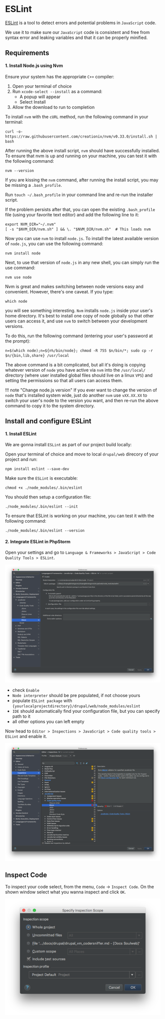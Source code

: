 # ESLint

[ESLint](http://eslint.org/) is a tool to detect errors and potential problems in `JavaScript` code.

We use it to make sure our `JavaScript` code is consistent and free from syntax error and leaking variables and that it can be properly minified.

## Requirements

#### 1. Install Node.js using Nvm

Ensure your system has the appropriate `C++` compiler:

1. Open your terminal of choice
2. Run `xcode-select --install` as a command:
    * A popup will appear
    * Select Install
3. Allow the download to run to completion

To install `nvm` with the `cURL` method, run the following command in your terminal:

    curl -o- https://raw.githubusercontent.com/creationix/nvm/v0.33.0/install.sh | bash

After running the above install script, `nvm` should have successfully installed. To ensure that nvm is up and running on your machine, you can test it with the following command:

    nvm --version

If you are kissing the `nvm` command, after running the install script, you may be missing a `.bash_profile`.

Run `touch ~/.bash_profile` in your command line and re-run the installer script.

If the problem persists after that, you can open the existing `.bash_profile` file (using your favorite text editor) and add the following line to it:

    export NVM_DIR="~/.nvm"
    [ -s "$NVM_DIR/nvm.sh" ] && \. "$NVM_DIR/nvm.sh"  # This loads nvm

Now you can use `nvm` to install `node.js`. To install the latest available version of `node.js`, you can use the following command:

    nvm install node

Next, to use that version of `node.js` in any new shell, you can simply run the use command:

    nvm use node

Nvm is great and makes switching between node versions easy and convenient. However, there's one caveat. If you type:

    which node

you will see something interesting. `Nvm` installs `node.js` inside your user's home directory. It's best to install one copy of node globally so that other users can access it, and use `nvm` to switch between your development versions.

To do this, run the following command (entering your user's password at the prompt):

    n=$(which node);n=${n%/bin/node}; chmod -R 755 $n/bin/*; sudo cp -r $n/{bin,lib,share} /usr/local

The above command is a bit complicated, but all it's doing is copying whatever version of `node` you have active via `nvm` into the `/usr/local/` directory (where user installed global files should live on a linux `VPS`) and setting the permissions so that all users can access them.

!!! note "Change node.js version"
    If you ever want to change the version of `node` that's installed system wide, just do another `nvm` use `vXX.XX.XX` to switch your user's node to the version you want, and then re-run the above command to copy it to the system directory.

## Install and configure ESLint

#### 1. Install ESLint

We are gonna install `ESLint` as part of our project build locally:

Open your terminal of choice and move to local `drupal/web` direcory of your project and run:

    npm install eslint --save-dev

Make sure the `ESLint` is executable:

    chmod +x ./node_modules/.bin/eslint

You should then setup a configuration file:

    ./node_modules/.bin/eslint --init

To ensure that ESLint is working on your machine, you can test it with the following command:

    ./node_modules/.bin/eslint --version

#### 2. Integrate ESLint in PhpStorm

Open your settings and go to `Language & Frameworks > JavaScript > Code Quality Tools > ESLint`.

![Enable PhpStorm ESLint](../img/drupal/phpstorm_44.png "Enable PhpStorm ESLint")

* check `Enable`
* `Node interpreter` should be pre populated, if not choose yours
* populate `ESLint package` with `{yourlocalprojectdirectory}/drupal/web/node_modules/eslint`
* `IDE` should automatically find your  configuration file, but you can specify path to it
* all other options you can left empty

Now head to `Editor > Inspections > JavaScript > Code quality tools > ESLint` and enable it.

![Enable PhpStorm ESLint Inspections](../img/drupal/phpstorm_45.png "Enable PhpStorm ESLint Inspections")

## Inspect Code

To inspect your code select, from the menu, `Code` -> `Inspect Code`. On the shown window select what you wanna inspect and click `OK`.

![PHP Code Sniffer Validation Inspect Code](../img/drupal/phpstorm_42.png "PHP Code Sniffer Validation Inspect Code")